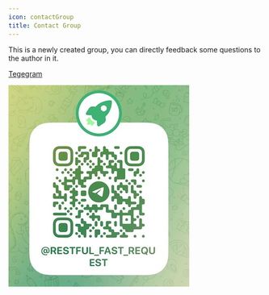 ```yaml
---
icon: contactGroup
title: Contact Group
---
```


This is a newly created group, you can directly feedback some questions to the author in it.

[Tegegram](https://t.me/restful_fast_request)

![download](../../.vuepress/public/img/telegram.png)







